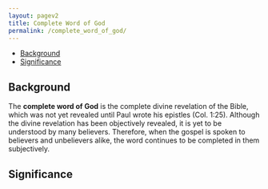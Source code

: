 ```yaml
---
layout: pagev2
title: Complete Word of God
permalink: /complete_word_of_god/
---
```

- [Background](#background)
- [Significance](#significance)

## Background

The **complete word of God** is the complete divine revelation of the Bible, which was not yet revealed until Paul wrote his epistles (Col. 1:25). Although the divine revelation has been objectively revealed, it is yet to be understood by many believers. Therefore, when the gospel is spoken to believers and unbelievers alike, the word continues to be completed in them subjectively.

## Significance
